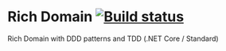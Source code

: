 # Rich Domain [![Build status](https://ci.appveyor.com/api/projects/status/ip35yitttnj5euu6?svg=true)](https://ci.appveyor.com/project/ivanpaulovich/rich-domain-ddd-tdd)
Rich Domain with DDD patterns and TDD (.NET Core / Standard)
